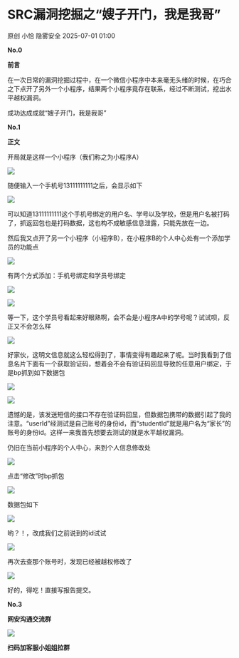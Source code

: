 #  SRC漏洞挖掘之“嫂子开门，我是我哥”  
原创 小恰  隐雾安全   2025-07-01 01:00  
  
**No.0**  
  
**前言**  
  
  
在一次日常的漏洞挖掘过程中，在一个微信小程序中本来毫无头绪的时候，在巧合之下点开了另外一个小程序，结果两个小程序竟存在联系，经过不断测试，挖出水平越权漏洞。  
  
成功达成成就“嫂子开门，我是我哥”  
  
**No.1**  
  
**正文**  
  
  
开局就是这样一个小程序（我们称之为小程序A）  
  
  
![](https://mmbiz.qpic.cn/sz_mmbiz_png/ELQKhUzr34z27aOjKIs2R1F4Vva1bgLnal0BJB5cZpOwgTVs5rygHISAt0yicu0FDibicr7icuibX19Lz5SDyfhfbdw/640?wx_fmt=png&from=appmsg "")  
  
  
随便输入一个手机号13111111111之后，会显示如下  
  
  
![](https://mmbiz.qpic.cn/sz_mmbiz_png/ELQKhUzr34z27aOjKIs2R1F4Vva1bgLnu3VxjTBt2VOeF8abyZLcJicYQWv3VxgLAZU5VK3v3QZxtPqpFlrcPQg/640?wx_fmt=png&from=appmsg "")  
  
  
可以知道13111111111这个手机号绑定的用户名、学号以及学校，但是用户名被打码了，抓返回包也是打码数据，这也构不成敏感信息泄露，只能先放在一边。  
  
  
然后我又点开了另一个小程序（小程序B），在小程序B的个人中心处有一个添加学员的功能点  
  
  
![](https://mmbiz.qpic.cn/sz_mmbiz_png/ELQKhUzr34z27aOjKIs2R1F4Vva1bgLnsz4ictudAHFpNYszph8OFNrx42czOOd2yqsomERpgOOzU9X8AOm4wqg/640?wx_fmt=png&from=appmsg "")  
  
  
有两个方式添加：手机号绑定和学员号绑定  
  
  
![](https://mmbiz.qpic.cn/sz_mmbiz_png/ELQKhUzr34z27aOjKIs2R1F4Vva1bgLns1Xb46oTrHETdbdwWV0qn4rlQkecTInxjLcDZ5m71ddkkkCEcWzt8Q/640?wx_fmt=png&from=appmsg "")  
  
  
![](https://mmbiz.qpic.cn/sz_mmbiz_png/ELQKhUzr34z27aOjKIs2R1F4Vva1bgLn5fYHkfsW2owr4rn8dw0wecKxXibbzjh8DxlTetQ242o4pdQzz2vEakQ/640?wx_fmt=png&from=appmsg "")  
  
  
等一下，这个学员号看起来好眼熟啊，会不会是小程序A中的学号呢？试试呗，反正又不会怎么样  
  
  
![](https://mmbiz.qpic.cn/sz_mmbiz_png/ELQKhUzr34z27aOjKIs2R1F4Vva1bgLns2ibjAOvic2JJUg1cgCiaoXVUhUCGvx215UBO7PUTsWv8StSB3qECboXw/640?wx_fmt=png&from=appmsg "")  
  
  
好家伙，这明文信息就这么轻松得到了，事情变得有趣起来了呢。当时我看到了信息名片下面有一个获取验证码，想着会不会有验证码回显导致的任意用户绑定，于是bp抓到如下数据包  
  
  
![](https://mmbiz.qpic.cn/sz_mmbiz_png/ELQKhUzr34z27aOjKIs2R1F4Vva1bgLnhuZWTQbhXPyNqgAbJQtFgQ3HoMLaEh6IsKPCxYq2vK9FwROWAYSiaTg/640?wx_fmt=png&from=appmsg "")  
  
  
![](https://mmbiz.qpic.cn/sz_mmbiz_png/ELQKhUzr34z27aOjKIs2R1F4Vva1bgLn8c1aelYHGgxX0OPGZmeRQTV8XjBKiae0CHxUGh0qb9rdia6diaBKbXdhQ/640?wx_fmt=png&from=appmsg "")  
  
  
遗憾的是，该发送短信的接口不存在验证码回显，但数据包携带的数据引起了我的注意。“userId”经测试是自己账号的身份id，而“studentId”就是用户名为“家长”的账号的身份id。这样一来我首先想要去测试的就是水平越权漏洞。  
  
  
仍旧在当前小程序的个人中心，来到个人信息修改处  
  
  
  
![](https://mmbiz.qpic.cn/sz_mmbiz_png/ELQKhUzr34z27aOjKIs2R1F4Vva1bgLnb0YpyC0Ay6O4mTVBZTYcAOAFYA8aMmytGicZ9dsaibCvxCgiaYJRbibQrQ/640?wx_fmt=png&from=appmsg "")  
  
  
点击“修改”时bp抓包  
  
  
![](https://mmbiz.qpic.cn/sz_mmbiz_png/ELQKhUzr34z27aOjKIs2R1F4Vva1bgLnTPX6CIwCIuTA3YKLkC3ErMTZjZNXAr5pEtZfTpKdDKujfJ0iaq6aBtQ/640?wx_fmt=png&from=appmsg "")  
  
  
数据包如下  
  
  
![](https://mmbiz.qpic.cn/sz_mmbiz_png/ELQKhUzr34z27aOjKIs2R1F4Vva1bgLnNEEXWZDgWcM7XbvyqicY9ojegqWRkBAAXZicgCS4dZVc8ibBadFMYpicrA/640?wx_fmt=png&from=appmsg "")  
  
  
哟？！，改成我们之前说到的id试试  
  
  
![](https://mmbiz.qpic.cn/sz_mmbiz_png/ELQKhUzr34z27aOjKIs2R1F4Vva1bgLnEiaBVekCBfJTv1W8Wl5wzLLEu0fckfkspD7Dy9chFsuaCNDjVM0Nl2w/640?wx_fmt=png&from=appmsg "")  
  
  
再次去查那个账号时，发现已经被越权修改了  
  
  
![](https://mmbiz.qpic.cn/sz_mmbiz_png/ELQKhUzr34z27aOjKIs2R1F4Vva1bgLnbCUyNzkicgYIHvYAMe9LxRIAsuGq3qRmOIdpmLLAELstu3JjyAMjXzA/640?wx_fmt=png&from=appmsg "")  
  
  
好的，得吃！直接写报告提交。  
  
  
**No.3**  
  
**网安沟通交流群**  
  
  
![](https://mmbiz.qpic.cn/sz_mmbiz_jpg/ELQKhUzr34z27aOjKIs2R1F4Vva1bgLnnhKNA0RYdlHUuUdbvDTibtib8jf2mGB5pbLOicuoNd3lxnDPwICjjeQnQ/640?wx_fmt=jpeg&from=appmsg "")  
  
**扫码加客服小姐姐拉群**  
  
  
  
